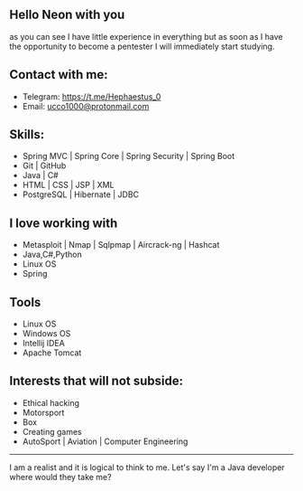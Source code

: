## Hello Neon with you
as you can see 
I have little experience in everything but
as soon as I have the opportunity to become
a pentester I will immediately start studying.

## Contact with me:
- Telegram: https://t.me/Hephaestus_0
- Email: ucco1000@protonmail.com

## Skills:
- Spring MVC | Spring Core | Spring Security | Spring Boot
- Git | GitHub
- Java | C#
- HTML | CSS | JSP | XML
- PostgreSQL | Hibernate | JDBC

## I love working with
- Metasploit | Nmap | Sqlpmap | Aircrack-ng | Hashcat
- Java,C#,Python 
- Linux OS        
- Spring

## Tools
- Linux OS
- Windows OS
- Intellij IDEA
- Apache Tomcat

## Interests that will not subside:
- Ethical hacking
- Motorsport
- Box
- Creating games
- AutoSport | Aviation | Computer Engineering
___
I am a realist and it is logical to think to me.
Let's say I'm a Java developer where would they take me?
